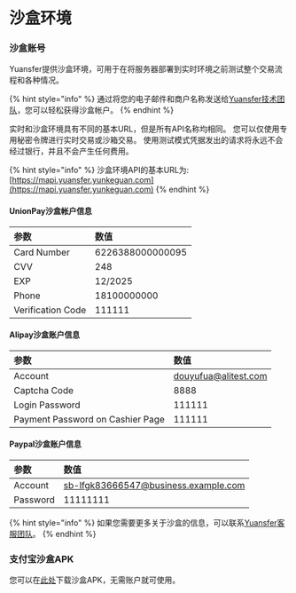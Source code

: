 # 沙盒环境

### 沙盒账号

Yuansfer提供沙盒环境，可用于在将服务器部署到实时环境之前测试整个交易流程和各种情况。

{% hint style="info" %}
通过将您的电子邮件和商户名称发送给[Yuansfer技术团队](https://www.yuansfer.com/contact)，您可以轻松获得沙盒帐户。
{% endhint %}

实时和沙盒环境具有不同的基本URL，但是所有API名称均相同。 您可以仅使用专用秘密令牌进行实时交易或沙箱交易。 使用测试模式凭据发出的请求将永远不会经过银行，并且不会产生任何费用。

{% hint style="info" %}
沙盒环境API的基本URL为: [https://mapi.yuansfer.yunkeguan.com](https://mapi.yuansfer.yunkeguan.com)
{% endhint %}

#### UnionPay沙盒帐户信息

| **参数** | **数值** |
| :--- | :--- |
| Card Number | 6226388000000095 |
| CVV | 248 |
| EXP | 12/2025 |
| Phone | 18100000000 |
| Verification Code | 111111 |

#### Alipay沙盒账户信息

| **参数** | **数值** |
| :--- | :--- |
| Account | douyufua@alitest.com |
| Captcha Code | 8888 |
| Login Password | 111111 |
| Payment Password on Cashier Page | 111111 |

#### Paypal沙盒账户信息

| **参数** | **数值** |
| :--- | :--- |
| Account | sb-lfgk83666547@business.example.com |
| Password | 11111111 |

{% hint style="info" %}
如果您需要更多关于沙盒的信息，可以联系[Yuansfer客服团队](https://www.yuansfer.com/contact)。
{% endhint %}

### 支付宝沙盒APK

您可以在[此处](https://oss.yuansfer.com/app/sandbox/wallet_sandbox_20181202.apk)下载沙盒APK，无需账户就可使用。

